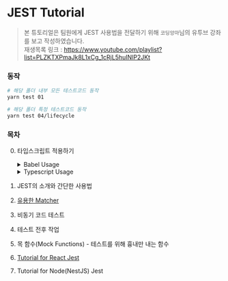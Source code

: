 # JEST Tutorial

> 본 튜토리얼은 팀원에게 JEST 사용법을 전달하기 위해 `코딩앙마`님의 유투브 강좌를 보고 작성하였습니다.  
> 재생목록 링크 : https://www.youtube.com/playlist?list=PLZKTXPmaJk8L1xCg_1cRjL5huINlP2JKt

### 동작

```bash
# 해당 폴더 내부 모든 테스트코드 동작
yarn test 01

# 해당 폴더 특정 테스트코드 동작
yarn test 04/lifecycle
```

### 목차

0.  타입스크립트 적용하기
    <details>
      <summary>Babel Usage</summary>
      <div>

        # https://jestjs.io/docs/getting-started#using-babel

        npm install -D babel-jest @babel/core @babel/preset-env

        // babel.config.js
        module.exports = {
          presets: [['@babel/preset-env', {targets: {node: 'current'}}]],
        };

      </div>
    </details>
    <details>
      <summary>Typescript Usage</summary>
      <div>
      
        # https://jestjs.io/docs/getting-started#using-typescript
                    
        npm install -D @babel/preset-typescript

        // babel.config.js
        module.exports = {
          presets: [
            ['@babel/preset-env', {targets: {node: 'current'}}],
            '@babel/preset-typescript',
          ],
        };

      </div>
    </details>

1.  JEST의 소개와 간단한 사용법
2.  [유용한 Matcher](https://jestjs.io/docs/expect)
3.  비동기 코드 테스트
4.  테스트 전후 작업
5.  목 함수(Mock Functions) - 테스트를 위해 흉내만 내는 함수
6.  <a href="https://github.com/WebchemistGenn/Jest_Tutorial_React" target="_blank">Tutorial for React Jest </a>
7.  Tutorial for Node(NestJS) Jest
